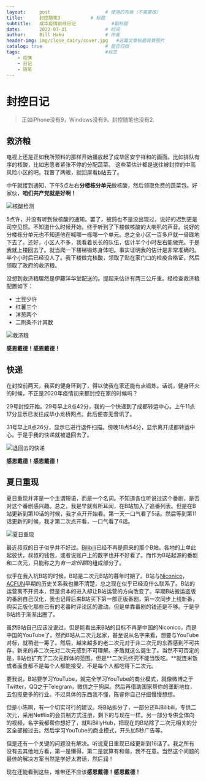 ```yaml
---
layout:     post   				    # 使用的布局（不需要改）
title:      封控随笔3			# 标题
subtitle:   成华疫情前线日记             #副标题
date:       2022-07-31 				# 时间
author:     Bill Haku 				# 作者
header-img: img/close_dairy/cover.jpg 	#这篇文章标题背景图片
catalog: true 						# 是否归档
tags:								#标签
    - 疫情
    - 日记
    - 随笔
---
```


# 封控日记

> 正如iPhone没有9，Windows没有9，封控随笔也没有2.

## 救济粮

电视上还是正如我所预料的那样开始播放起了成华区安宁祥和的画面。比如排队有序的核酸，比如志愿者紧张不停的分配蔬菜。
这些菜估计都是送往被封控的中高风险小区的吧。我瞥了两眼，就回屋看[b站](https://www.bilibili.com)去了。

中午就接到通知，下午5点左右**分楼栋分单元**做核酸，然后领取免费的蔬菜包。好家伙，**咱们共产党就是好啊！**

![核酸检测](http://zhuaiyuwen.xyz/img/close_dairy/3.png)

5点许，并没有听到做核酸的通知。罢了，被鸽也不是没出现过，说好的迟到更是司空见惯。不知道什么时候开始，终于听到了下楼做核酸的大喇叭的声音。说好的分楼栋分单元也不知道他在喊哪一栋哪一个单元。总之全小区一百多户就一骨碌地下去了。还好，小区人不多，我看着长长的队伍，估计半个小时左右能做完。于是我就上楼回去了。就当爬一下楼梯锻炼身体吧。事实证明我的估计是非常准确的。半个小时后已经没人了。我下楼做完核酸，领取了贴在家门口的检疫合格证，然后领取了政府的救济粮。

没想到救济粮居然是伊藤洋华堂配送的。提起来估计有两三公斤重。经检查救济粮配置如下：
- 土豆少许
- 红薯三个
- 洋葱两个
- 二荆条不计其数

![救济粮](http://zhuaiyuwen.xyz/img/close_dairy/4.png)

**感恩戴德！感恩戴德！**

## 快递

在封控前两天，我买的健身环到了，得以使我在家还能有点锻炼。话说，健身环火的时候，不正是2020年疫情初来都封控在家的时候吗？

29号封控开始。29号早上8点42分，我的一个快递到了成都转运中心。上午11点17分显示已发往成华小龙桥网点。此后便杳无音讯了。

31号早上8点26分，显示已进行退件扫描。傍晚18点54分，显示离开成都转运中心。于是乎我的快递就被退回去了。

![退回去的快递](http://zhuaiyuwen.xyz/img/close_dairy/5.jpg)

**感恩戴德！感恩戴德！**

## 夏日重现

夏日重现并非是一个主谓短语，而是一个名词。不知道各位听说过这个番剧，是否对这个番剧感兴趣。总之，我是早就有所耳闻，在B站加入了追番列表。但是在B站更新到第10话的时候，我才点开开始看。第一天一口气看了5话。然后等到第11话更新的时候，我才第二次点开看，一口气看了6话。

![夏日重现](http://zhuaiyuwen.xyz/img/close_dairy/6.jpg)

最近叔叔的日子似乎并不好过。[Bilibili](https://www.bilibili.com)已经不再是原来的那个B站。各地的上单此起彼伏，叔叔的钱包，或者说账户上的数字也并不好看了。而作为B站起源的番剧和二次元，只能称之为*有一定份额*的组成部分了。

似乎在我入坑B站的时候，B站是二次元B站的暮年时期了。B站与[Niconico](https://www.nicovideo.jp)，[ACFUN](https://www.acfun.cn)早期的历史关系我也撇不清楚，总之现在似乎已经没什么联系了。B站的运营离不开资本，但是资本的进入却让B站运营的方向改变了。早期B站搬运盗版的番剧自己汉化，我也记得后来B站买下第一部正版番剧，第一次同步上线新番，购买正版化那些已有的老番时评论区的激动。但是单靠番剧的钱还是不够。于是乎B站终于渐渐出圈了。

虽然B站自己应该没说过，但是能看出来B站的目标不再是中国的Niconico，而是中国的YouTube了。然而B站从二次元起家，甚至说从名字来看，想要与YouTube对标，就稍逊一筹了。然后，越来越多的老二次元对于非二次元的东西感到不可共存，新来的非二次元对二次元感到不可理解。矛盾就这么诞生了。当然不可否定的是，B站也扩充了二次元群体的范围。但是**二次元终究不能当饭吃。**就连米饭或者面食都不是每个人都能接受，不是每个人都吃得下二次元。

要我说，B站要学习YouTube，就完全学习YouTube的商业模式，就像微博之于Twitter，QQ之于Telegram，微信之于狗屎。然后再借助国家帮你的垄断地位，去包揽更多的行业。不过具体的东西我不懂，陈睿你自己仔细慢慢想想。

但是小陈啊，有一个切实可行的建议。将B站拆分了，一部分还叫Bilibili，专供二次元，采用Netflix的会员制方式注册，剩下的与现在一样。另一部分专供全体向的视频，名字我都帮你想好了，就叫BillyHub，把现在的B站除了二次元相关的分区全部搬过去。然后学习YouTube的商业模式，开头加5秒广告等。

但是还有一个关键的问题没有解决。听说夏日重现已经更新到16话了。我之所有没有去其他地方看，第一是懒得，第二是就算有和谐，我不在意。当然这个问题的最佳的解决方案当然是学好太君话，然后润！

现在还能看到这些，难带还不应该**感恩戴德！感恩戴德！**